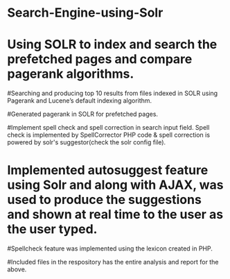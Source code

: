 # Search-Engine-using-Solr
 
 # Using SOLR to index and search the prefetched pages and compare pagerank algorithms.
 
 #Searching and producing top 10 results from files indexed in SOLR using Pagerank and Lucene’s default
indexing algorithm.
 
 #Generated pagerank in SOLR for prefetched pages.
 
 #Implement spell check and spell correction in search input field. Spell check is implemented by SpellCorrector PHP code & spell correction is powered by solr's suggestor(check the solr config file).

# Implemented autosuggest feature using Solr and along with AJAX, was used to produce the suggestions and shown at real time to the user as the user typed.

#Spellcheck feature was implemented using the lexicon created in PHP.

#Included files in the respository has the entire analysis and report for the above.
